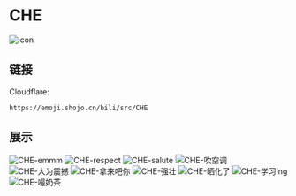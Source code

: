 # CHE
![icon](https://emoji.shojo.cn/bili/src/CHE/icon.png)
## 链接
Cloudflare:
```
https://emoji.shojo.cn/bili/src/CHE
```
## 展示
![CHE-emmm](https://emoji.shojo.cn/bili/src/CHE/CHE-emmm.png)
![CHE-respect](https://emoji.shojo.cn/bili/src/CHE/CHE-respect.png)
![CHE-salute](https://emoji.shojo.cn/bili/src/CHE/CHE-salute.png)
![CHE-吹空调](https://emoji.shojo.cn/bili/src/CHE/CHE-吹空调.png)
![CHE-大为震撼](https://emoji.shojo.cn/bili/src/CHE/CHE-大为震撼.png)
![CHE-拿来吧你](https://emoji.shojo.cn/bili/src/CHE/CHE-拿来吧你.png)
![CHE-强壮](https://emoji.shojo.cn/bili/src/CHE/CHE-强壮.png)
![CHE-晒化了](https://emoji.shojo.cn/bili/src/CHE/CHE-晒化了.png)
![CHE-学习ing](https://emoji.shojo.cn/bili/src/CHE/CHE-学习ing.png)
![CHE-嘬奶茶](https://emoji.shojo.cn/bili/src/CHE/CHE-嘬奶茶.png)
